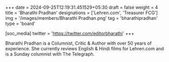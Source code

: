 +++
date = 2024-09-25T12:19:31.451529+05:30
draft = false
weight = 4
title = 'Bharathi Pradhan'
designations = ['Lehren.com', 'Treasurer FCG']
img = '/images/members/Bharathi Pradhan.png'
tag = 'bharathipradhan'
type = 'board'

[soc_media]
twitter = 'https://twitter.com/editorbharathi'
+++

Bharathi Pradhan is a Columnist, Critic & Author with over 50 years of experience. She currently reviews English & Hindi films for Lehren.com and is a Sunday columnist with The Telegraph.
